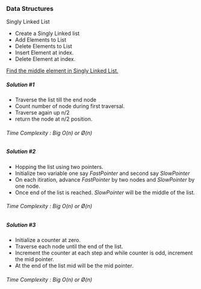 <br><h3>Data Structures</h3>
Singly Linked List
* Create a Singly Linked list
* Add Elements to List
* Delete Elements to List
* Insert Element at index.
* Delete Element at index.

<a href="">Find the middle element in Singly Linked List.</a>
<br>
##### Solution #1
* Traverse the list till the end node
* Count number of node during first traversal.
* Traverse again up n/2
* return the node at n/2 position.
###### Time Complexity : Big O(n) or Ø(n)

##### Solution #2
* Hopping the list using two pointers.
* Initialize two variable one say *FastPointer* and second say *SlowPointer*
* On each itiration, advance *FastPointer* by two nodes and *SlowPointer* by one node.
* Once end of the list is reached. *SlowPointer* will be the middle of the list.
###### Time Complexity : Big O(n) or Ø(n)

##### Solution #3
* Initialize a counter at zero.
* Traverse each node until the end of the list.
* Increment the counter at each step and while counter is odd, increment the mid pointer.
* At the end of the list mid will be the mid pointer.
###### Time Complexity : Big O(n) or Ø(n)